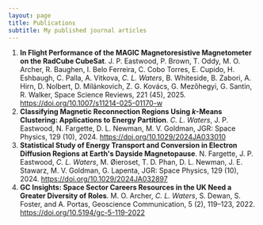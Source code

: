 ```yaml
---
layout: page
title: Publications
subtitle: My published journal articles
---
```


1. **In Flight Performance of the MAGIC Magnetoresistive Magnetometer on the RadCube CubeSat**. J. P. Eastwood, P. Brown, T. Oddy, M. O. Archer, R. Baughen, I. Belo Ferreira, C. Cobo Torres, E. Cupido, H. Eshbaugh, C. Palla, A. Vitkova, _C. L. Waters_, B. Whiteside, B. Zabori, A. Hirn, D. Nolbert, D. Milánkovich, Z. G. Kovács, G. Mezőhegyi, G. Santin, R. Walker, Space Science Reviews, 221 (45), 2025. https://doi.org/10.1007/s11214-025-01170-w
2. **Classifying Magnetic Reconnection Regions Using _k_-Means Clustering: Applications to Energy Partition**. _C. L. Waters_, J. P. Eastwood, N. Fargette, D. L. Newman, M. V. Goldman, JGR: Space Physics, 129 (10), 2024. https://doi.org/10.1029/2024JA033010
3. **Statistical Study of Energy Transport and Conversion in Electron Diffusion Regions at Earth's Dayside Magnetopause**. N. Fargette, J. P. Eastwood, _C. L. Waters_, M. Øieroset, T. D. Phan, D. L. Newman, J. E. Stawarz, M. V. Goldman, G. Lapenta, JGR: Space Physics, 129 (10), 2024. https://doi.org/10.1029/2024JA032897
4. **GC Insights: Space Sector Careers Resources in the UK Need a Greater Diversity of Roles**. M. O. Archer, _C. L. Waters_, S. Dewan, S. Foster, and A. Portas, Geoscience Communication, 5 (2), 119–123, 2022. https://doi.org/10.5194/gc-5-119-2022